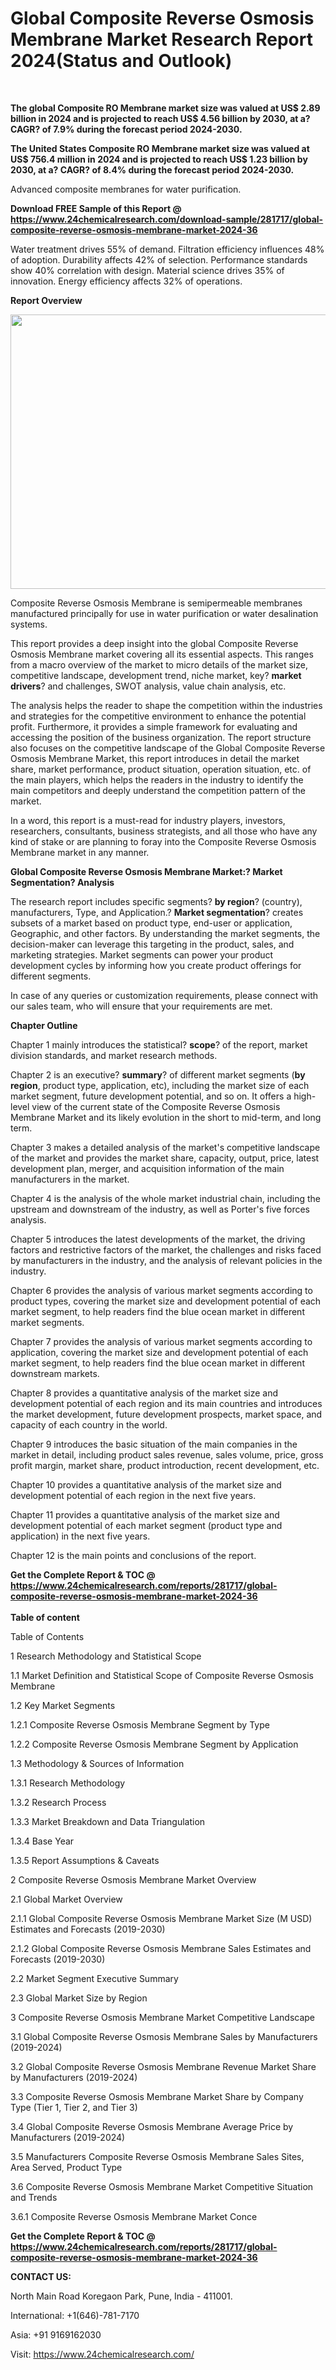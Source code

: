 <h1>Global Composite Reverse Osmosis Membrane Market Research Report 2024(Status and Outlook)</h1><br/><p><strong>The global Composite RO Membrane market size was valued at US$ 2.89 billion in 2024 and is projected to reach US$ 4.56 billion by 2030, at a? <strong>CAGR</strong>? of 7.9% during the forecast period 2024-2030.</strong></p><p><strong>The United States Composite RO Membrane market size was valued at US$ 756.4 million in 2024 and is projected to reach US$ 1.23 billion by 2030, at a? <strong>CAGR</strong>? of 8.4% during the forecast period 2024-2030.</strong></p><p>Advanced composite membranes for water purification.</p><div><b>Download FREE Sample of this Report @ <a href="https://www.24chemicalresearch.com/download-sample/281717/global-composite-reverse-osmosis-membrane-market-2024-36">https://www.24chemicalresearch.com/download-sample/281717/global-composite-reverse-osmosis-membrane-market-2024-36</a></b></div><p>Water treatment drives 55% of demand. Filtration efficiency influences 48% of adoption. Durability affects 42% of selection. Performance standards show 40% correlation with design. Material science drives 35% of innovation. Energy efficiency affects 32% of operations.</p><p><strong>Report Overview</strong></p><p><strong><img alt="" src="https://24chemicalresearch.com/assets/report-images/CompositeReverse.png" style="height:439px; width:731px"></strong></p><p>Composite Reverse Osmosis Membrane is semipermeable membranes manufactured principally for use in water purification or water desalination systems.</p><p>This report provides a deep insight into the global Composite Reverse Osmosis Membrane market covering all its essential aspects. This ranges from a macro overview of the market to micro details of the market size, competitive landscape, development trend, niche market, key? <strong>market drivers</strong>? and challenges, SWOT analysis, value chain analysis, etc.</p><p>The analysis helps the reader to shape the competition within the industries and strategies for the competitive environment to enhance the potential profit. Furthermore, it provides a simple framework for evaluating and accessing the position of the business organization. The report structure also focuses on the competitive landscape of the Global Composite Reverse Osmosis Membrane Market, this report introduces in detail the market share, market performance, product situation, operation situation, etc. of the main players, which helps the readers in the industry to identify the main competitors and deeply understand the competition pattern of the market.</p><p>In a word, this report is a must-read for industry players, investors, researchers, consultants, business strategists, and all those who have any kind of stake or are planning to foray into the Composite Reverse Osmosis Membrane market in any manner.</p><p><strong>Global Composite Reverse Osmosis Membrane Market:? Market Segmentation? Analysis</strong></p><p>The research report includes specific segments? <strong>by region</strong>? (country), manufacturers, Type, and Application.? <strong>Market segmentation</strong>? creates subsets of a market based on product type, end-user or application, Geographic, and other factors. By understanding the market segments, the decision-maker can leverage this targeting in the product, sales, and marketing strategies. Market segments can power your product development cycles by informing how you create product offerings for different segments.</p><p>In case of any queries or customization requirements, please connect with our sales team, who will ensure that your requirements are met.</p><p><strong>Chapter Outline</strong></p><p>Chapter 1 mainly introduces the statistical? <strong><strong>scope</strong></strong>? of the report, market division standards, and market research methods.</p><p>Chapter 2 is an executive? <strong><strong>summary</strong></strong>? of different market segments (<strong>by region</strong>, product type, application, etc), including the market size of each market segment, future development potential, and so on. It offers a high-level view of the current state of the Composite Reverse Osmosis Membrane Market and its likely evolution in the short to mid-term, and long term.</p><p>Chapter 3 makes a detailed analysis of the market's competitive landscape of the market and provides the market share, capacity, output, price, latest development plan, merger, and acquisition information of the main manufacturers in the market.</p><p>Chapter 4 is the analysis of the whole market industrial chain, including the upstream and downstream of the industry, as well as Porter's five forces analysis.</p><p>Chapter 5 introduces the latest developments of the market, the driving factors and restrictive factors of the market, the challenges and risks faced by manufacturers in the industry, and the analysis of relevant policies in the industry.</p><p>Chapter 6 provides the analysis of various market segments according to product types, covering the market size and development potential of each market segment, to help readers find the blue ocean market in different market segments.</p><p>Chapter 7 provides the analysis of various market segments according to application, covering the market size and development potential of each market segment, to help readers find the blue ocean market in different downstream markets.</p><p>Chapter 8 provides a quantitative analysis of the market size and development potential of each region and its main countries and introduces the market development, future development prospects, market space, and capacity of each country in the world.</p><p>Chapter 9 introduces the basic situation of the main companies in the market in detail, including product sales revenue, sales volume, price, gross profit margin, market share, product introduction, recent development, etc.</p><p>Chapter 10 provides a quantitative analysis of the market size and development potential of each region in the next five years.</p><p>Chapter 11 provides a quantitative analysis of the market size and development potential of each market segment (product type and application) in the next five years.</p><p>Chapter 12 is the main points and conclusions of the report.</p><div><b>Get the Complete Report & TOC @ <a href="https://www.24chemicalresearch.com/reports/281717/global-composite-reverse-osmosis-membrane-market-2024-36">https://www.24chemicalresearch.com/reports/281717/global-composite-reverse-osmosis-membrane-market-2024-36</a></b></div><br><b>Table of content</b><p>Table of Contents<br />
 
  1 Research Methodology and Statistical Scope<br />
 
  1.1 Market Definition and Statistical Scope of Composite Reverse Osmosis Membrane<br />
 
  1.2 Key Market Segments<br />
 
  1.2.1 Composite Reverse Osmosis Membrane Segment by Type<br />
 
  1.2.2 Composite Reverse Osmosis Membrane Segment by Application<br />
 
  1.3 Methodology & Sources of Information<br />
 
  1.3.1 Research Methodology<br />
 
  1.3.2 Research Process<br />
 
  1.3.3 Market Breakdown and Data Triangulation<br />
 
  1.3.4 Base Year<br />
 
  1.3.5 Report Assumptions & Caveats<br />
 
  2 Composite Reverse Osmosis Membrane Market Overview<br />
 
  2.1 Global Market Overview<br />
 
  2.1.1 Global Composite Reverse Osmosis Membrane Market Size (M USD) Estimates and Forecasts (2019-2030)<br />
 
  2.1.2 Global Composite Reverse Osmosis Membrane Sales Estimates and Forecasts (2019-2030)<br />
 
  2.2 Market Segment Executive Summary<br />
 
  2.3 Global Market Size by Region<br />
 
  3 Composite Reverse Osmosis Membrane Market Competitive Landscape<br />
 
  3.1 Global Composite Reverse Osmosis Membrane Sales by Manufacturers (2019-2024)<br />
 
  3.2 Global Composite Reverse Osmosis Membrane Revenue Market Share by Manufacturers (2019-2024)<br />
 
  3.3 Composite Reverse Osmosis Membrane Market Share by Company Type (Tier 1, Tier 2, and Tier 3)<br />
 
  3.4 Global Composite Reverse Osmosis Membrane Average Price by Manufacturers (2019-2024)<br />
 
  3.5 Manufacturers Composite Reverse Osmosis Membrane Sales Sites, Area Served, Product Type<br />
 
  3.6 Composite Reverse Osmosis Membrane Market Competitive Situation and Trends<br />
 
  3.6.1 Composite Reverse Osmosis Membrane Market Conce<br><div><b>Get the Complete Report & TOC @ <a href="https://www.24chemicalresearch.com/reports/281717/global-composite-reverse-osmosis-membrane-market-2024-36">https://www.24chemicalresearch.com/reports/281717/global-composite-reverse-osmosis-membrane-market-2024-36</a></b></div></p>
 
 <b>CONTACT US:</b><br>
 
 North Main Road Koregaon Park, Pune, India - 411001.<br/>
 
 International: +1(646)-781-7170<br/>
 
 Asia: +91 9169162030<br/>
 
 Visit: <a href="https://www.24chemicalresearch.com/">https://www.24chemicalresearch.com/</a>
 
 <br>